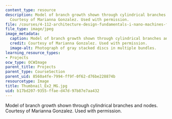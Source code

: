 ```yaml
---
content_type: resource
description: Model of branch growth shown through cylindrical branches and nodes.
  Courtesy of Marianna Gonzalez. Used with permission.
file: /courses/4-112-architecture-design-fundamentals-i-nano-machines-fall-2012/b17bd2079355ffaed47d97b87e7aa432_Thumbnail_Ex2_MG.jpg
file_type: image/jpeg
image_metadata:
  caption: Model of branch growth shown through cylindrical branches and nodes.
  credit: Courtesy of Marianna Gonzalez. Used with permission.
  image-alt: Photograph of gray stacked discs in multiple bundles.
learning_resource_types:
- Projects
ocw_type: OCWImage
parent_title: Projects
parent_type: CourseSection
parent_uid: 8560a4fe-7994-ff9f-0f62-d76be228874b
resourcetype: Image
title: Thumbnail_Ex2_MG.jpg
uid: b17bd207-9355-ffae-d47d-97b87e7aa432
---
```

Model of branch growth shown through cylindrical branches and nodes. Courtesy of Marianna Gonzalez. Used with permission.

